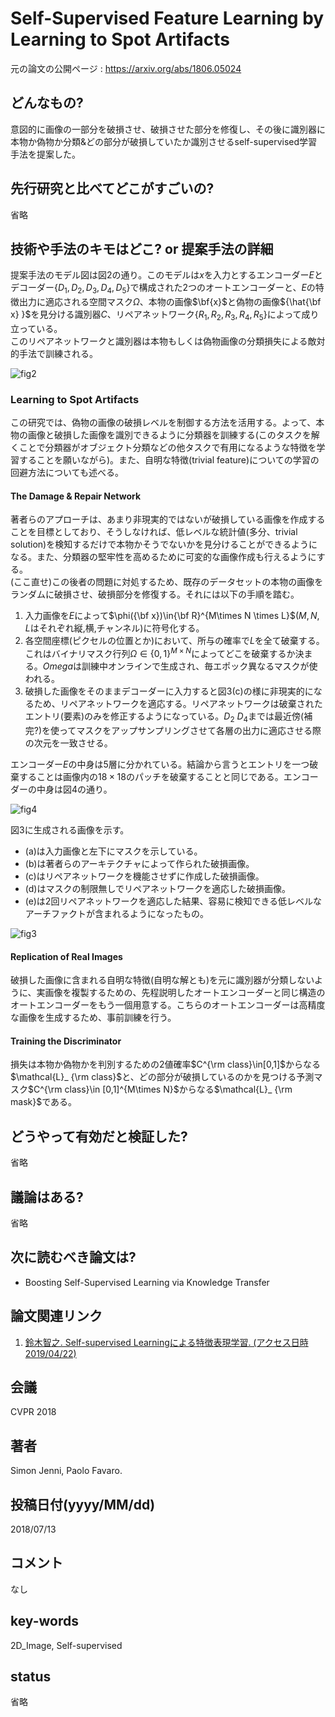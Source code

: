 # Self-Supervised Feature Learning by Learning to Spot Artifacts

元の論文の公開ページ : https://arxiv.org/abs/1806.05024

## どんなもの?
意図的に画像の一部分を破損させ、破損させた部分を修復し、その後に識別器に本物か偽物か分類&どの部分が破損していたか識別させるself-supervised学習手法を提案した。

## 先行研究と比べてどこがすごいの?
省略

## 技術や手法のキモはどこ? or 提案手法の詳細
提案手法のモデル図は図2の通り。このモデルは$x$を入力とするエンコーダー$E$とデコーダー$\{ D_1, D_2, D_3, D_4, D_5 \}$で構成された2つのオートエンコーダーと、$E$の特徴出力に適応される空間マスク$\Omega$、本物の画像$\bf{x}$と偽物の画像${\hat{\bf x} }$を見分ける識別器$C$、リペアネットワーク$\{R_1, R_2, R_3, R_4, R_5\}$によって成り立っている。  
このリペアネットワークと識別器は本物もしくは偽物画像の分類損失による敵対的手法で訓練される。

![fig2](img/SFLbLtSA/fig2.png)

### Learning to Spot Artifacts
この研究では、偽物の画像の破損レベルを制御する方法を活用する。よって、本物の画像と破損した画像を識別できるように分類器を訓練する(このタスクを解くことで分類器がオブジェクト分類などの他タスクで有用になるような特徴を学習することを願いながら)。また、自明な特徴(trivial feature)についての学習の回避方法についても述べる。

#### The Damage & Repair Network
著者らのアプローチは、あまり非現実的ではないが破損している画像を作成することを目標としており、そうしなければ、低レベルな統計値(多分、trivial solution)を検知するだけで本物かそうでないかを見分けることができるようになる。また、分類器の堅牢性を高めるために可変的な画像作成も行えるようにする。  
(ここ直せ)この後者の問題に対処するため、既存のデータセットの本物の画像をランダムに破損させ、破損部分を修復する。それには以下の手順を踏む。

1. 入力画像を$E$によって$\phi({\bf x})\in{\bf R}^{M\times N \times L}$($M,N,L$はそれぞれ縦,横,チャンネル)に符号化する。
2. 各空間座標(ピクセルの位置とか)において、所与の確率で$L$を全て破棄する。これはバイナリマスク行列$\Omega\in\{0,1\}^{M\times N}$によってどこを破棄するか決まる。$Omega$は訓練中オンラインで生成され、毎エポック異なるマスクが使われる。
3. 破損した画像をそのままデコーダーに入力すると図3(c)の様に非現実的になるため、リペアネットワークを適応する。リペアネットワークは破棄されたエントリ(要素)のみを修正するようになっている。$D_2 ~ D_ 4$までは最近傍(補完?)を使ってマスクをアップサンプリングさせて各層の出力に適応させる際の次元を一致させる。

エンコーダー$E$の中身は5層に分かれている。結論から言うとエントリを一つ破棄することは画像内の$18\times 18$のパッチを破棄することと同じである。エンコーダーの中身は図4の通り。

![fig4](img/SFLbLtSA/fig4.png)

図3に生成される画像を示す。
- (a)は入力画像と左下にマスクを示している。
- (b)は著者らのアーキテクチャによって作られた破損画像。
- (c)はリペアネットワークを機能させずに作成した破損画像。
- (d)はマスクの制限無しでリペアネットワークを適応した破損画像。
- (e)は2回リペアネットワークを適応した結果、容易に検知できる低レベルなアーチファクトが含まれるようになったもの。

![fig3](img/SFLbLtSA/fig3.png)

#### Replication of Real Images
破損した画像に含まれる自明な特徴(自明な解とも)を元に識別器が分類しないように、実画像を複製するための、先程説明したオートエンコーダーと同じ構造のオートエンコーダーをもう一個用意する。こちらのオートエンコーダーは高精度な画像を生成するため、事前訓練を行う。

#### Training the Discriminator
損失は本物か偽物かを判別するための2値確率$C^{\rm class}\in[0,1]$からなる$\mathcal{L}_ {\rm class}$と、どの部分が破損しているのかを見つける予測マスク$C^{\rm class}\in [0,1]^{M\times N}$からなる$\mathcal{L}_ {\rm mask}$である。

## どうやって有効だと検証した?
省略

## 議論はある?
省略

## 次に読むべき論文は?
- Boosting Self-Supervised Learning via Knowledge Transfer

## 論文関連リンク
1. [鈴⽊智之. Self-supervised Learningによる特徴表現学習. (アクセス日時 2019/04/22)](http://hirokatsukataoka.net/temp/cvpaper.challenge/SSL_0929_final.pdf)

## 会議
CVPR 2018

## 著者
Simon Jenni, Paolo Favaro.

## 投稿日付(yyyy/MM/dd)
2018/07/13

## コメント
なし

## key-words
2D_Image, Self-supervised

## status
省略